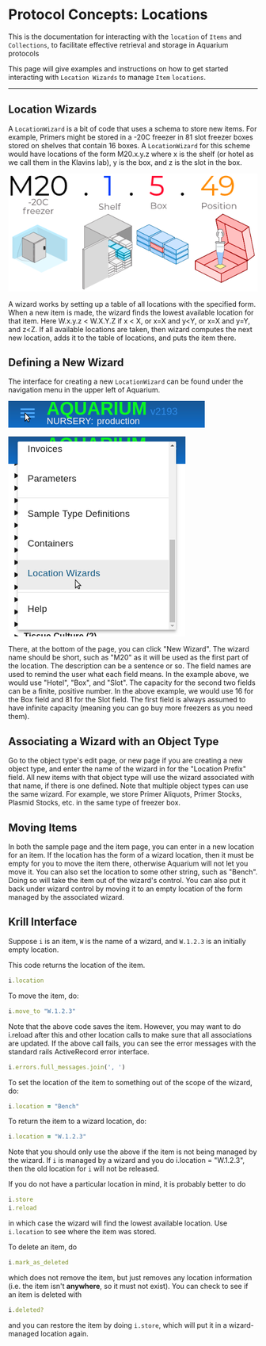 # Protocol Concepts: Locations

This is the documentation for interacting with the `location` of `Items` and `Collections`, to facilitate effective retrieval and storage in Aquarium protocols

This page will give examples and instructions on how to get started interacting with `Location Wizards` to manage `Item` `locations`.

---

## Location Wizards

A `LocationWizard` is a bit of code that uses a schema to store new items.
For example, Primers might be stored in a -20C freezer in 81 slot freezer boxes stored on shelves that contain 16 boxes.
A `LocationWizard` for this scheme would have locations of the form M20.x.y.z where x is the shelf (or hotel as we call them in the Klavins lab), y is the box, and z is the slot in the box.

![LocationWizard diagram](docs/concepts/images/location.png)

A wizard works by setting up a table of all locations with the specified form.
When a new item is made, the wizard finds the lowest available location for that item.
Here W.x.y.z < W.X.Y.Z if x < X, or x=X and y<Y, or x=X and y=Y, and z<Z.
If all available locations are taken, then wizard computes the next new location, adds it to the table of locations, and puts the item there.

## Defining a New Wizard

The interface for creating a new `LocationWizard` can be found under the navigation menu in the upper left of Aquarium.

![LocationWizard diagram](docs/protocol_developer/images/location_images/1_nav_menu-1.png)

![LocationWizard diagram](docs/protocol_developer/images/location_images/2_nav_menu-2.png)

There, at the bottom of the page, you can click "New Wizard".
The wizard name should be short, such as "M20" as it will be used as the first part of the location.
The description can be a sentence or so.
The field names are used to remind the user what each field means.
In the example above, we would use "Hotel", "Box", and "Slot".
The capacity for the second two fields can be a finite, positive number.
In the above example, we would use 16 for the Box field and 81 for the Slot field.
The first field is always assumed to have infinite capacity (meaning you can go buy more freezers as you need them).

## Associating a Wizard with an Object Type

Go to the object type's edit page, or new page if you are creating a new object type, and enter the name of the wizard in for the "Location Prefix" field.
All new items with that object type will use the wizard associated with that name, if there is one defined.
Note that multiple object types can use the same wizard.
For example, we store Primer Aliquots, Primer Stocks, Plasmid Stocks, etc. in the same type of freezer box.

## Moving Items

In both the sample page and the item page, you can enter in a new location for an item.
If the location has the form of a wizard location, then it must be empty for you to move the item there, otherwise Aquarium will not let you move it.
You can also set the location to some other string, such as "Bench".
Doing so will take the item out of the wizard's control.
You can also put it back under wizard control by moving it to an empty location of the form managed by the associated wizard.

## Krill Interface

Suppose `i` is an item, `W` is the name of a wizard, and `W.1.2.3` is an initially empty location.

This code returns the location of the item.

```ruby
i.location
```

To move the item, do:

```ruby
i.move_to "W.1.2.3"
```

Note that the above code saves the item.
However, you may want to do i.reload after this and other location calls to make sure that all associations are updated.
If the above call fails, you can see the error messages with the standard rails ActiveRecord error interface.

```ruby
i.errors.full_messages.join(', ')
```

To set the location of the item to something out of the scope of the wizard, do:

```ruby
i.location = "Bench"
```

To return the item to a wizard location, do:

```ruby
i.location = "W.1.2.3"
```

Note that you should only use the above if the item is not being managed by the wizard.
If `i` is managed by a wizard and you do i.location = "W.1.2.3", then the old location for `i` will not be released.

If you do not have a particular location in mind, it is probably better to do

```ruby
i.store
i.reload
```

in which case the wizard will find the lowest available location.
Use `i.location` to see where the item was stored.

To delete an item, do

```ruby
i.mark_as_deleted
```

which does not remove the item, but just removes any location information (i.e. the item isn't **anywhere**, so it must not exist).
You can check to see if an item is deleted with

```ruby
i.deleted?
```

and you can restore the item by doing `i.store`, which will put it in a wizard-managed location again.
